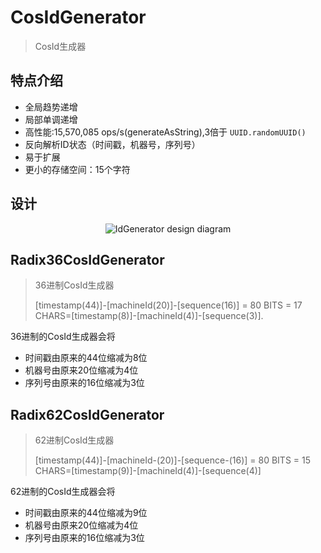 # CosIdGenerator
> CosId生成器

## 特点介绍

- 全局趋势递增
- 局部单调递增
- 高性能:15,570,085 ops/s(generateAsString),3倍于 `UUID.randomUUID()`
- 反向解析ID状态（时间戳，机器号，序列号）
- 易于扩展
- 更小的存储空间：15个字符

## 设计
<p align="center">
  <img :src="$withBase('/assets/design/CosIdGenerator.png')" alt="IdGenerator design diagram"/>
</p>

## Radix36CosIdGenerator
>36进制CosId生成器
> 
>[timestamp(44)]-[machineId(20)]-[sequence(16)] = 80 BITS = 17 CHARS=[timestamp(8)]-[machineId(4)]-[sequence(3)].

36进制的CosId生成器会将
- 时间戳由原来的44位缩减为8位
- 机器号由原来20位缩减为4位
- 序列号由原来的16位缩减为3位

## Radix62CosIdGenerator
> 62进制CosId生成器
> 
> [timestamp(44)]-[machineId-(20)]-[sequence-(16)] = 80 BITS = 15 CHARS=[timestamp(9)]-[machineId(4)]-[sequence(4)]

62进制的CosId生成器会将
- 时间戳由原来的44位缩减为9位
- 机器号由原来20位缩减为4位
- 序列号由原来的16位缩减为3位
